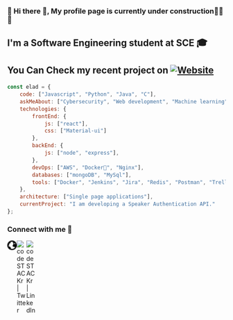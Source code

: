 ### 🚧 Hi there 👋, My profile page is currently under construction👷🏾 🚧


## I'm a Software Engineering student at SCE 🎓
## You Can Check my recent project on   [![Website](https://img.shields.io/website?label=therandom.dev&style=for-the-badge&url=https%3A%2F%therandom.dev)](https://therandom.dev)

```javascript
const elad = {
    code: ["Javascript", "Python", "Java", "C"],
    askMeAbout: ["Cybersecurity", "Web development", "Machine learning"],
    technologies: {
        frontEnd: {
            js: ["react"],
            css: ["Material-ui"]
        },
        backEnd: {
            js: ["node", "express"],
        },
        devOps: ["AWS", "Docker🐳", "Nginx"],
        databases: ["mongoDB", "MySql"],
        tools: ["Docker", "Jenkins", "Jira", "Redis", "Postman", "Trello"],
    },
    architecture: ["Single page applications"],
    currentProject: "I am developing a Speaker Authentication API."
};
```

### Connect with me 💬

[<img align="left" alt="codeSTACKr.com" width="22px" src="https://raw.githubusercontent.com/iconic/open-iconic/master/svg/globe.svg" />][website]
[<img align="left" alt="codeSTACKr | Twitter" width="22px" src="https://cdn.jsdelivr.net/npm/simple-icons@v3/icons/twitter.svg" />][twitter]
[<img align="left" alt="codeSTACKr | LinkedIn" width="22px" src="https://cdn.jsdelivr.net/npm/simple-icons@v3/icons/linkedin.svg" />][linkedin]




<!--
**elad2235/elad2235** is a ✨ _special_ ✨ repository because its `README.md` (this file) appears on your GitHub profile.

Here are some ideas to get you started:

- 🔭 I’m currently working on ...
- 🌱 I’m currently learning ...
- 👯 I’m looking to collaborate on ...
- 🤔 I’m looking for help with ...
- 💬 Ask me about ...
- 📫 How to reach me: ...
- 😄 Pronouns: ...
- ⚡ Fun fact: ...
-->

[website]: https://therandom.dev
[twitter]: https://twitter.com/elad2235
[linkedin]: https://linkedin.com/in/elad-pezarker

